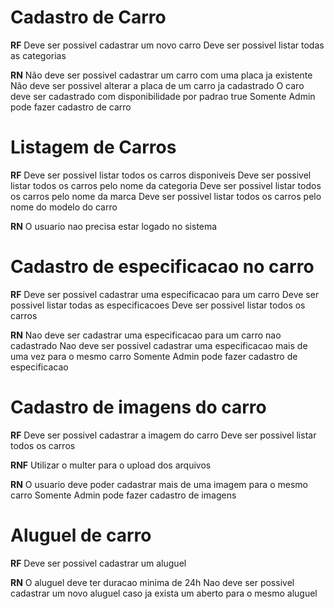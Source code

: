 # Cadastro de Carro

**RF**
Deve ser possivel cadastrar um novo carro
Deve ser possivel listar todas as categorias

**RN**
Não deve ser possivel cadastrar um carro com uma placa ja existente
Não deve ser possivel alterar a placa de um carro ja cadastrado
O caro deve ser cadastrado com disponibilidade por padrao true
Somente Admin pode fazer cadastro de carro

# Listagem de Carros

**RF**
Deve ser possivel listar todos os carros disponiveis
Deve ser possivel listar todos os carros pelo nome da categoria
Deve ser possivel listar todos os carros pelo nome da marca
Deve ser possivel listar todos os carros pelo nome do modelo do carro

**RN**
O usuario nao precisa estar logado no sistema

# Cadastro de especificacao no carro

**RF**
Deve ser possivel cadastrar uma especificacao para um carro
Deve ser possivel listar todas as especificacoes
Deve ser possivel listar todos os carros

**RN**
Nao deve ser cadastrar uma especificacao para um carro nao cadastrado
Nao deve ser possivel cadastrar uma especificacao mais de uma vez para o mesmo carro
Somente Admin pode fazer cadastro de especificacao

# Cadastro de imagens do carro

**RF**
Deve ser possivel cadastrar a imagem do carro
Deve ser possivel listar todos os carros

**RNF**
Utilizar o multer para o upload dos arquivos

**RN**
O usuario deve poder cadastrar mais de uma imagem para o mesmo carro
Somente Admin pode fazer cadastro de imagens

# Aluguel de carro

**RF**
Deve ser possivel cadastrar um aluguel

**RN**
O aluguel deve ter duracao minima de 24h
Nao deve ser possivel cadastrar um novo aluguel caso ja exista um aberto para o mesmo aluguel 